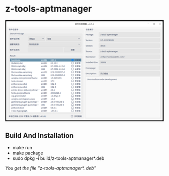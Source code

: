# z-tools-aptmanager

![](2023-01-05-01-58-44.png)


## Build And Installation

* make run
* make package
* sudo dpkg -i  build/z-tools-aptmanager*.deb

*You get the file "z-tools-aptmanager\*. deb"*
